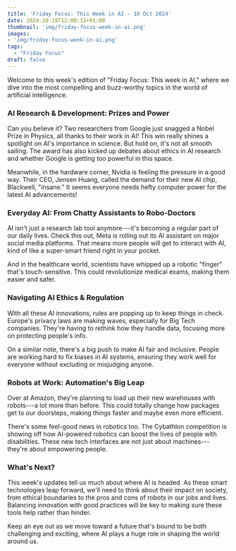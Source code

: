 ```yaml
---
title: 'Friday Focus: This Week in AI - 18 Oct 2024'
date: 2024-10-18T12:00:11+01:00
thumbnail: 'img/friday-focus-week-in-ai.png'
images: 
- 'img/friday-focus-week-in-ai.png'
tags:
  - "Friday Focus"
draft: false
---
```


Welcome to this week's edition of "Friday Focus: This week in AI," where we dive into the most compelling and buzz-worthy topics in the world of artificial intelligence. 

<!--more-->

### AI Research & Development: Prizes and Power

Can you believe it? Two researchers from Google just snagged a Nobel Prize in Physics, all thanks to their work in AI! This win really shines a spotlight on AI's importance in science. But hold on, it's not all smooth sailing. The award has also kicked up debates about ethics in AI research and whether Google is getting too powerful in this space.

Meanwhile, in the hardware corner, Nvidia is feeling the pressure in a good way. Their CEO, Jensen Huang, called the demand for their new AI chip, Blackwell, "insane." It seems everyone needs hefty computer power for the latest AI advancements!

### Everyday AI: From Chatty Assistants to Robo-Doctors

AI isn't just a research lab tool anymore---it's becoming a regular part of our daily lives. Check this out, Meta is rolling out its AI assistant on major social media platforms. That means more people will get to interact with AI, kind of like a super-smart friend right in your pocket.

And in the healthcare world, scientists have whipped up a robotic "finger" that's touch-sensitive. This could revolutionize medical exams, making them easier and safer.

### Navigating AI Ethics & Regulation

With all these AI innovations, rules are popping up to keep things in check. Europe's privacy laws are making waves, especially for Big Tech companies. They're having to rethink how they handle data, focusing more on protecting people's info.

On a similar note, there's a big push to make AI fair and inclusive. People are working hard to fix biases in AI systems, ensuring they work well for everyone without excluding or misjudging anyone.

### Robots at Work: Automation's Big Leap

Over at Amazon, they're planning to load up their new warehouses with robots---a lot more than before. This could totally change how packages get to our doorsteps, making things faster and maybe even more efficient.

There's some feel-good news in robotics too. The Cybathlon competition is showing off how AI-powered robotics can boost the lives of people with disabilities. These new tech interfaces are not just about machines---they're about empowering people.

### What's Next?

This week's updates tell us much about where AI is headed. As these smart technologies leap forward, we'll need to think about their impact on society, from ethical boundaries to the pros and cons of robots in our jobs and lives. Balancing innovation with good practices will be key to making sure these tools help rather than hinder.

Keep an eye out as we move toward a future that's bound to be both challenging and exciting, where AI plays a huge role in shaping the world around us.